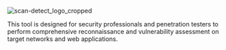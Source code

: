 ![scan-detect_logo_cropped](https://github.com/user-attachments/assets/55d2e293-47a8-446b-bf6a-ae6b00ee41c9)

This tool is designed for security professionals and penetration testers to perform comprehensive reconnaissance and vulnerability assessment on target networks and web applications.
